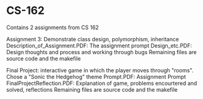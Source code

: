 # CS-162
Contains 2 assignments from CS 162

Assignment 3: Demonstrate class design, polymorphism, inheritance
Description_of_Assignment.PDF: The assignment prompt
Design_etc.PDF: Design thoughts and process and working through bugs
Remaining files are source code and the makefile

Final Project: interactive game in which the player moves through "rooms". 
Chose a "Sonic the Hedgehog" theme
Prompt.PDF: Assignment Prompt
FinalProjectReflection.PDF: Explanation of game, problems encourtered and solved, reflections
Remaining files are source code and the makefile
